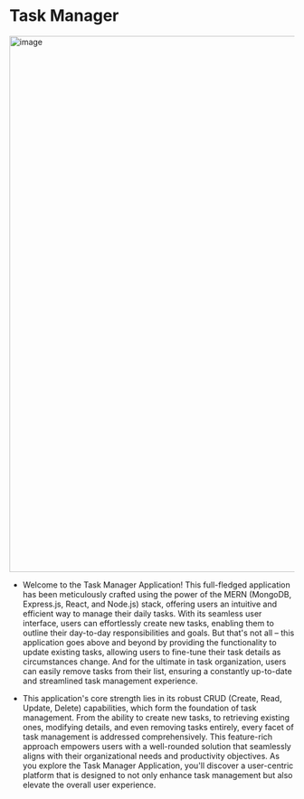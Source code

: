 # Task Manager
<img width="949" alt="image" src="https://github.com/codemasterkapil/Task_Manager/assets/89614797/2d64fe51-3525-4e20-8008-b15a9270565b">


* Welcome to the Task Manager Application! This full-fledged application has been meticulously crafted using the power of the MERN (MongoDB, Express.js, React, and Node.js) stack, offering users an intuitive and efficient way to manage their daily tasks. With its seamless user interface, users can effortlessly create new tasks, enabling them to outline their day-to-day responsibilities and goals. But that's not all – this application goes above and beyond by providing the functionality to update existing tasks, allowing users to fine-tune their task details as circumstances change. And for the ultimate in task organization, users can easily remove tasks from their list, ensuring a constantly up-to-date and streamlined task management experience.

* This application's core strength lies in its robust CRUD (Create, Read, Update, Delete) capabilities, which form the foundation of task management. From the ability to create new tasks, to retrieving existing ones, modifying details, and even removing tasks entirely, every facet of task management is addressed comprehensively. This feature-rich approach empowers users with a well-rounded solution that seamlessly aligns with their organizational needs and productivity objectives. As you explore the Task Manager Application, you'll discover a user-centric platform that is designed to not only enhance task management but also elevate the overall user experience.
